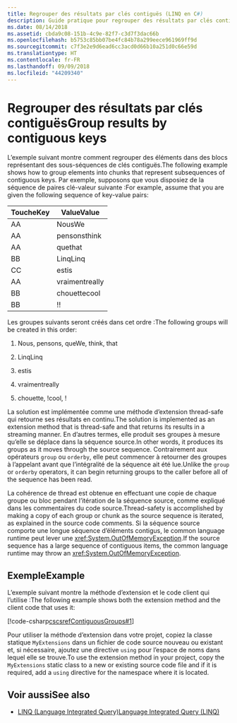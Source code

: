 ```yaml
---
title: Regrouper des résultats par clés contiguës (LINQ en C#)
description: Guide pratique pour regrouper des résultats par clés contiguës à l’aide de LINQ en C#.
ms.date: 08/14/2018
ms.assetid: cbda9c08-151b-4c9e-82f7-c3d7f3dac66b
ms.openlocfilehash: b5753c85bb07be4fc84b78a299eece961969ff9d
ms.sourcegitcommit: c7f3e2e9d6ead6cc3acd0d66b10a251d0c66e59d
ms.translationtype: HT
ms.contentlocale: fr-FR
ms.lasthandoff: 09/09/2018
ms.locfileid: "44209340"
---
```

# <a name="group-results-by-contiguous-keys"></a><span data-ttu-id="e9443-103">Regrouper des résultats par clés contiguës</span><span class="sxs-lookup"><span data-stu-id="e9443-103">Group results by contiguous keys</span></span>

<span data-ttu-id="e9443-104">L’exemple suivant montre comment regrouper des éléments dans des blocs représentant des sous-séquences de clés contiguës.</span><span class="sxs-lookup"><span data-stu-id="e9443-104">The following example shows how to group elements into chunks that represent subsequences of contiguous keys.</span></span> <span data-ttu-id="e9443-105">Par exemple, supposons que vous disposiez de la séquence de paires clé-valeur suivante :</span><span class="sxs-lookup"><span data-stu-id="e9443-105">For example, assume that you are given the following sequence of key-value pairs:</span></span>

|<span data-ttu-id="e9443-106">Touche</span><span class="sxs-lookup"><span data-stu-id="e9443-106">Key</span></span>|<span data-ttu-id="e9443-107">Value</span><span class="sxs-lookup"><span data-stu-id="e9443-107">Value</span></span>|
|---------|-----------|
|<span data-ttu-id="e9443-108">A</span><span class="sxs-lookup"><span data-stu-id="e9443-108">A</span></span>|<span data-ttu-id="e9443-109">Nous</span><span class="sxs-lookup"><span data-stu-id="e9443-109">We</span></span>|
|<span data-ttu-id="e9443-110">A</span><span class="sxs-lookup"><span data-stu-id="e9443-110">A</span></span>|<span data-ttu-id="e9443-111">pensons</span><span class="sxs-lookup"><span data-stu-id="e9443-111">think</span></span>|
|<span data-ttu-id="e9443-112">A</span><span class="sxs-lookup"><span data-stu-id="e9443-112">A</span></span>|<span data-ttu-id="e9443-113">que</span><span class="sxs-lookup"><span data-stu-id="e9443-113">that</span></span>|
|<span data-ttu-id="e9443-114">B</span><span class="sxs-lookup"><span data-stu-id="e9443-114">B</span></span>|<span data-ttu-id="e9443-115">Linq</span><span class="sxs-lookup"><span data-stu-id="e9443-115">Linq</span></span>|
|<span data-ttu-id="e9443-116">C</span><span class="sxs-lookup"><span data-stu-id="e9443-116">C</span></span>|<span data-ttu-id="e9443-117">est</span><span class="sxs-lookup"><span data-stu-id="e9443-117">is</span></span>|
|<span data-ttu-id="e9443-118">A</span><span class="sxs-lookup"><span data-stu-id="e9443-118">A</span></span>|<span data-ttu-id="e9443-119">vraiment</span><span class="sxs-lookup"><span data-stu-id="e9443-119">really</span></span>|
|<span data-ttu-id="e9443-120">B</span><span class="sxs-lookup"><span data-stu-id="e9443-120">B</span></span>|<span data-ttu-id="e9443-121">chouette</span><span class="sxs-lookup"><span data-stu-id="e9443-121">cool</span></span>|
|<span data-ttu-id="e9443-122">B</span><span class="sxs-lookup"><span data-stu-id="e9443-122">B</span></span>|<span data-ttu-id="e9443-123">!</span><span class="sxs-lookup"><span data-stu-id="e9443-123">!</span></span>|

<span data-ttu-id="e9443-124">Les groupes suivants seront créés dans cet ordre :</span><span class="sxs-lookup"><span data-stu-id="e9443-124">The following groups will be created in this order:</span></span>

1. <span data-ttu-id="e9443-125">Nous, pensons, que</span><span class="sxs-lookup"><span data-stu-id="e9443-125">We, think, that</span></span>

2. <span data-ttu-id="e9443-126">Linq</span><span class="sxs-lookup"><span data-stu-id="e9443-126">Linq</span></span>

3. <span data-ttu-id="e9443-127">est</span><span class="sxs-lookup"><span data-stu-id="e9443-127">is</span></span>

4. <span data-ttu-id="e9443-128">vraiment</span><span class="sxs-lookup"><span data-stu-id="e9443-128">really</span></span>

5. <span data-ttu-id="e9443-129">chouette, !</span><span class="sxs-lookup"><span data-stu-id="e9443-129">cool, !</span></span>

<span data-ttu-id="e9443-130">La solution est implémentée comme une méthode d’extension thread-safe qui retourne ses résultats en continu.</span><span class="sxs-lookup"><span data-stu-id="e9443-130">The solution is implemented as an extension method that is thread-safe and that returns its results in a streaming manner.</span></span> <span data-ttu-id="e9443-131">En d’autres termes, elle produit ses groupes à mesure qu’elle se déplace dans la séquence source.</span><span class="sxs-lookup"><span data-stu-id="e9443-131">In other words, it produces its groups as it moves through the source sequence.</span></span> <span data-ttu-id="e9443-132">Contrairement aux opérateurs `group` ou `orderby`, elle peut commencer à retourner des groupes à l’appelant avant que l’intégralité de la séquence ait été lue.</span><span class="sxs-lookup"><span data-stu-id="e9443-132">Unlike the `group` or `orderby` operators, it can begin returning groups to the caller before all of the sequence has been read.</span></span>

<span data-ttu-id="e9443-133">La cohérence de thread est obtenue en effectuant une copie de chaque groupe ou bloc pendant l’itération de la séquence source, comme expliqué dans les commentaires du code source.</span><span class="sxs-lookup"><span data-stu-id="e9443-133">Thread-safety is accomplished by making a copy of each group or chunk as the source sequence is iterated, as explained in the source code comments.</span></span> <span data-ttu-id="e9443-134">Si la séquence source comporte une longue séquence d’éléments contigus, le common language runtime peut lever une <xref:System.OutOfMemoryException>.</span><span class="sxs-lookup"><span data-stu-id="e9443-134">If the source sequence has a large sequence of contiguous items, the common language runtime may throw an <xref:System.OutOfMemoryException>.</span></span>

## <a name="example"></a><span data-ttu-id="e9443-135">Exemple</span><span class="sxs-lookup"><span data-stu-id="e9443-135">Example</span></span>

<span data-ttu-id="e9443-136">L’exemple suivant montre la méthode d’extension et le code client qui l’utilise :</span><span class="sxs-lookup"><span data-stu-id="e9443-136">The following example shows both the extension method and the client code that uses it:</span></span>

[!code-csharp[cscsrefContiguousGroups#1](~/samples/snippets/csharp/concepts/linq/how-to-group-results-by-contiguous-keys_1.cs)]

<span data-ttu-id="e9443-137">Pour utiliser la méthode d’extension dans votre projet, copiez la classe statique `MyExtensions` dans un fichier de code source nouveau ou existant et, si nécessaire, ajoutez une directive `using` pour l’espace de noms dans lequel elle se trouve.</span><span class="sxs-lookup"><span data-stu-id="e9443-137">To use the extension method in your project, copy the `MyExtensions` static class to a new or existing source code file and if it is required, add a `using` directive for the namespace where it is located.</span></span>

## <a name="see-also"></a><span data-ttu-id="e9443-138">Voir aussi</span><span class="sxs-lookup"><span data-stu-id="e9443-138">See also</span></span>

- [<span data-ttu-id="e9443-139">LINQ (Language Integrated Query)</span><span class="sxs-lookup"><span data-stu-id="e9443-139">Language Integrated Query (LINQ)</span></span>](index.md)

